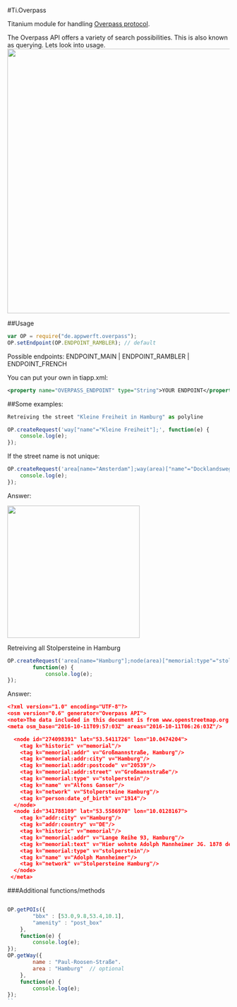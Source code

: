 #Ti.Overpass

Titanium module for handling [Overpass protocol](http://wiki.openstreetmap.org/wiki/Overpass_API/Overpass_API_by_Example).

The Overpass API offers a variety of search possibilities. This is also known as querying. Lets look into usage.
<img src="http://overpass-api.de/logo.png" width=600 />

##Usage
```javascript
var OP = require("de.appwerft.overpass");
OP.setEndpoint(OP.ENDPOINT_RAMBLER); // default
```
Possible endpoints:
ENDPOINT_MAIN | ENDPOINT_RAMBLER | ENDPOINT_FRENCH

You can put your own in tiapp.xml:
```xml
<property name="OVERPASS_ENDPOINT" type="String">YOUR ENDPOINT</property>
```

##Some examples:
```javascript
Retreiving the street "Kleine Freiheit in Hamburg" as polyline
```
```javascript
OP.createRequest('way["name"="Kleine Freiheit"];', function(e) {
	console.log(e);
});
```
If the street name is not unique:
```javascript
OP.createRequest('area[name="Amsterdam"];way(area)["name"="Docklandsweg"];(._;>;);', function(e) {
	console.log(e);
});
```
Answer:

<img src="https://raw.githubusercontent.com/AppWerft/Ti.Overpass/master/amsterdam.png" width=300 />

Retreiving  all Stolpersteine in Hamburg
```javascript
OP.createRequest('area[name="Hamburg"];node(area)["memorial:type"="stolperstein"];',
		function(e) {
			console.log(e);
});
```
Answer:
```json
<?xml version="1.0" encoding="UTF-8"?>
<osm version="0.6" generator="Overpass API">
<note>The data included in this document is from www.openstreetmap.org. The data is made available under ODbL.</note>
<meta osm_base="2016-10-11T09:57:03Z" areas="2016-10-11T06:26:03Z"/>

  <node id="274098391" lat="53.5411726" lon="10.0474204">
    <tag k="historic" v="memorial"/>
    <tag k="memorial:addr" v="Großmannstraße, Hamburg"/>
    <tag k="memorial:addr:city" v="Hamburg"/>
    <tag k="memorial:addr:postcode" v="20539"/>
    <tag k="memorial:addr:street" v="Großmannstraße"/>
    <tag k="memorial:type" v="stolperstein"/>
    <tag k="name" v="Alfons Ganser"/>
    <tag k="network" v="Stolpersteine Hamburg"/>
    <tag k="person:date_of_birth" v="1914"/>
  </node>
  <node id="341788109" lat="53.5586970" lon="10.0128167">
    <tag k="addr:city" v="Hamburg"/>
    <tag k="addr:country" v="DE"/>
    <tag k="historic" v="memorial"/>
    <tag k="memorial:addr" v="Lange Reihe 93, Hamburg"/>
    <tag k="memorial:text" v="Hier wohnte Adolph Mannheimer JG. 1878 deportiert 1941 Minsk ???"/>
    <tag k="memorial:type" v="stolperstein"/>
    <tag k="name" v="Adolph Mannheimer"/>
    <tag k="network" v="Stolpersteine Hamburg"/>
  </node>
 </meta> 
```

###Additional functions/methods
```javascript

OP.getPOIs({
		"bbx" : [53.0,9.8,53.4,10.1],
		"amenity" : "post_box"
	},
	function(e) {
		console.log(e);
});
OP.getWay({
		name : "Paul-Roosen-Straße".
		area : "Hamburg"  // optional
	},
	function(e) {
		console.log(e);
});
``